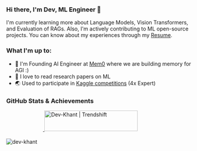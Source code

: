 ### Hi there, I'm Dev, ML Engineer 👋

I'm currently learning more about Language Models, Vision Transformers, and Evaluation of RAGs. Also, I'm actively contributing to ML open-source projects. You can know about my experiences through my [Resume](https://drive.google.com/file/d/1kNZKvTkUIB_oyO4sjdp00OkRnBABOUkq/view?usp=sharing).

### What I'm up to:
- 🔭 I'm Founding AI Engineer at [Mem0](https://github.com/mem0ai) where we are building memory for AGI :)
- 🌱 I love to read research papers on ML
- 🌏 Used to participate in [Kaggle competitions](https://www.kaggle.com/devkhant24) (4x Expert)

### GitHub Stats & Achievements
&nbsp;&nbsp;&nbsp;&nbsp;&nbsp;&nbsp;&nbsp;&nbsp;&nbsp;&nbsp;&nbsp;&nbsp;&nbsp;&nbsp;&nbsp;&nbsp;&nbsp;&nbsp;&nbsp;&nbsp;&nbsp;&nbsp;&nbsp;&nbsp;&nbsp;<a href="https://trendshift.io/developers/6669" target="_blank">
  <img src="https://trendshift.io/api/badge/developers/6669" alt="Dev-Khant | Trendshift" width="250" height="55"/>
</a>
<br />
<br />
<img align="center" src="https://github-readme-stats.vercel.app/api?username=dev-khant&show_icons=true&locale=en" alt="dev-khant" />
